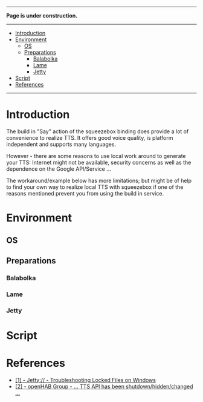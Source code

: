 
***

**Page is under construction.**

***
- [Introduction](Use-local-TTS-with-squeezebox#introduction)
- [Environment](Use-local-TTS-with-squeezebox#environment)
  - [OS](Use-local-TTS-with-squeezebox#os)
  - [Preparations](Use-local-TTS-with-squeezebox#preparations)
    - [Balabolka](Use-local-TTS-with-squeezebox#balabolka)
    - [Lame](Use-local-TTS-with-squeezebox#lame)
    - [Jetty](Use-local-TTS-with-squeezebox#jetty)
- [Script](Use-local-TTS-with-squeezebox#script)
- [References](Use-local-TTS-with-squeezebox#references)

***
# Introduction
The build in "Say" action of the squeezebox binding does provide a lot of convenience to realize TTS. It offers good voice quality, is platform independent and supports many languages. 

However - there are some reasons to use local work around to generate your TTS: Internet might not be available, security concerns as well as the dependence on the Google API/Service ...

The workaround/example below has more limitations; but might be of help to find your own way to realize local TTS with squeezebox if one of the reasons mentioned prevent you from using the build in service.

# Environment
## OS
## Preparations
### Balabolka
### Lame
### Jetty
# Script

# References
* [[1] - Jetty:// - Troubleshooting Locked Files on Windows](http://www.eclipse.org/jetty/documentation/current/troubleshooting-locked-files-on-windows.html)
* [[2] - openHAB Group - ... TTS API has been shutdown/hidden/changed ...](https://groups.google.com/forum/?hl=de#!category-topic/openhab/Sb8CuHDDCBk)